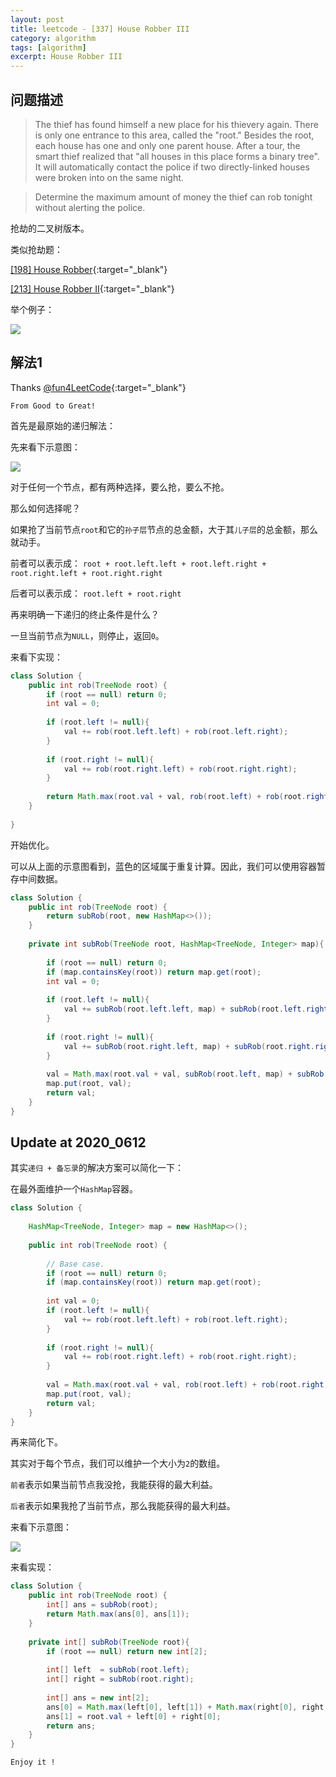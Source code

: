 ```yaml
---
layout: post
title: leetcode - [337] House Robber III
category: algorithm
tags: [algorithm]
excerpt: House Robber III
---
```


## 问题描述  

> The thief has found himself a new place for his thievery again. There is only one entrance to this area, called the "root." Besides the root, each house has one and only one parent house. After a tour, the smart thief realized that "all houses in this place forms a binary tree". It will automatically contact the police if two directly-linked houses were broken into on the same night.  

> Determine the maximum amount of money the thief can rob tonight without alerting the police.  

抢劫的二叉树版本。  

类似抢劫题：  

[[198] House Robber](http://yaoyichen.cn/algorithm/2020/04/08/leetcode-198.html){:target="_blank"}  

[[213] House Robber II](http://yaoyichen.cn/algorithm/2020/05/30/leetcode-213.html){:target="_blank"}  


举个例子：  

![](https://yyc-images.oss-cn-beijing.aliyuncs.com/leetcode_337_demo.png)  


## 解法1  

Thanks [@fun4LeetCode](https://leetcode.com/problems/house-robber-iii/discuss/79330/Step-by-step-tackling-of-the-problem){:target="_blank"}  

`From Good to Great!`  

首先是最原始的递归解法：  

先来看下示意图：  

![](https://yyc-images.oss-cn-beijing.aliyuncs.com/leetcode_337_recursion_process.png)  


对于任何一个节点，都有两种选择，要么抢，要么不抢。  

那么如何选择呢？  

如果抢了当前节点`root`和它的`孙子层`节点的总金额，大于其`儿子层`的总金额，那么就动手。  

前者可以表示成： `root + root.left.left + root.left.right + root.right.left + root.right.right`  

后者可以表示成： `root.left + root.right`  

再来明确一下递归的终止条件是什么？  

一旦当前节点为`NULL`，则停止，返回`0`。  


来看下实现：  


``` java
class Solution {
    public int rob(TreeNode root) {
        if (root == null) return 0;
        int val = 0;
        
        if (root.left != null){
            val += rob(root.left.left) + rob(root.left.right);
        }
        
        if (root.right != null){
            val += rob(root.right.left) + rob(root.right.right);
        }
        
        return Math.max(root.val + val, rob(root.left) + rob(root.right));
    }
    
}
```

开始优化。  

可以从上面的示意图看到，蓝色的区域属于重复计算。因此，我们可以使用容器暂存中间数据。  

``` java
class Solution {
    public int rob(TreeNode root) {
        return subRob(root, new HashMap<>());
    }
    
    private int subRob(TreeNode root, HashMap<TreeNode, Integer> map){
        
        if (root == null) return 0;
        if (map.containsKey(root)) return map.get(root);
        int val = 0;
        
        if (root.left != null){
            val += subRob(root.left.left, map) + subRob(root.left.right, map);
        }
        
        if (root.right != null){
            val += subRob(root.right.left, map) + subRob(root.right.right, map);
        }
        
        val = Math.max(root.val + val, subRob(root.left, map) + subRob(root.right, map));
        map.put(root, val);
        return val;
    }
}
```

## Update at 2020_0612  

其实`递归 + 备忘录`的解决方案可以简化一下：  

在最外面维护一个`HashMap`容器。   

``` java
class Solution {
    
    HashMap<TreeNode, Integer> map = new HashMap<>();
    
    public int rob(TreeNode root) {
        
        // Base case.
        if (root == null) return 0;
        if (map.containsKey(root)) return map.get(root);
        
        int val = 0;
        if (root.left != null){
            val += rob(root.left.left) + rob(root.left.right);
        }
        
        if (root.right != null){
            val += rob(root.right.left) + rob(root.right.right);
        }
        
        val = Math.max(root.val + val, rob(root.left) + rob(root.right));
        map.put(root, val);
        return val;
    }
}
```


再来简化下。  

其实对于每个节点，我们可以维护一个大小为`2`的数组。  

`前者`表示如果当前节点我没抢，我能获得的最大利益。  

`后者`表示如果我抢了当前节点，那么我能获得的最大利益。  

来看下示意图：  

![](https://yyc-images.oss-cn-beijing.aliyuncs.com/leetcode_337_two_element.png)  

来看实现：  


``` java
class Solution {
    public int rob(TreeNode root) {
        int[] ans = subRob(root);
        return Math.max(ans[0], ans[1]);
    }
    
    private int[] subRob(TreeNode root){
        if (root == null) return new int[2];
        
        int[] left  = subRob(root.left);
        int[] right = subRob(root.right);
        
        int[] ans = new int[2];
        ans[0] = Math.max(left[0], left[1]) + Math.max(right[0], right[1]);
        ans[1] = root.val + left[0] + right[0];
        return ans;
    }
}
```

`Enjoy it ! `




